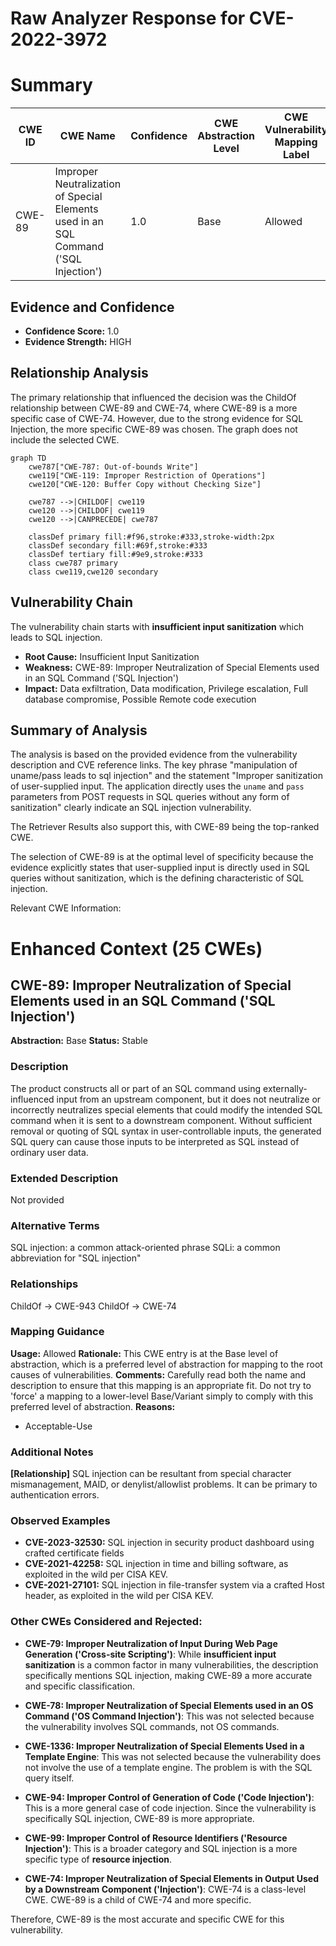# Raw Analyzer Response for CVE-2022-3972

# Summary
| CWE ID | CWE Name | Confidence | CWE Abstraction Level | CWE Vulnerability Mapping Label | CWE-Vulnerability Mapping Notes |
|---|---|---|---|---|---|
| CWE-89 | Improper Neutralization of Special Elements used in an SQL Command ('SQL Injection') | 1.0 | Base | Allowed | Primary CWE |

## Evidence and Confidence

*   **Confidence Score:** 1.0
*   **Evidence Strength:** HIGH

## Relationship Analysis
The primary relationship that influenced the decision was the ChildOf relationship between CWE-89 and CWE-74, where CWE-89 is a more specific case of CWE-74. However, due to the strong evidence for SQL Injection, the more specific CWE-89 was chosen. The graph does not include the selected CWE.

```mermaid
graph TD
    cwe787["CWE-787: Out-of-bounds Write"]
    cwe119["CWE-119: Improper Restriction of Operations"]
    cwe120["CWE-120: Buffer Copy without Checking Size"]
    
    cwe787 -->|CHILDOF| cwe119
    cwe120 -->|CHILDOF| cwe119
    cwe120 -->|CANPRECEDE| cwe787
    
    classDef primary fill:#f96,stroke:#333,stroke-width:2px
    classDef secondary fill:#69f,stroke:#333
    classDef tertiary fill:#9e9,stroke:#333
    class cwe787 primary
    class cwe119,cwe120 secondary
```

## Vulnerability Chain
The vulnerability chain starts with **insufficient input sanitization** which leads to SQL injection.
  - **Root Cause:** Insufficient Input Sanitization
  - **Weakness:** CWE-89: Improper Neutralization of Special Elements used in an SQL Command ('SQL Injection')
  - **Impact:** Data exfiltration, Data modification, Privilege escalation, Full database compromise, Possible Remote code execution

## Summary of Analysis
The analysis is based on the provided evidence from the vulnerability description and CVE reference links. The key phrase "manipulation of uname/pass leads to sql injection" and the statement "Improper sanitization of user-supplied input. The application directly uses the `uname` and `pass` parameters from POST requests in SQL queries without any form of sanitization" clearly indicate an SQL injection vulnerability.

The Retriever Results also support this, with CWE-89 being the top-ranked CWE.

The selection of CWE-89 is at the optimal level of specificity because the evidence explicitly states that user-supplied input is directly used in SQL queries without sanitization, which is the defining characteristic of SQL injection.

Relevant CWE Information:

# Enhanced Context (25 CWEs)

## CWE-89: Improper Neutralization of Special Elements used in an SQL Command ('SQL Injection')
**Abstraction:** Base
**Status:** Stable

### Description
The product constructs all or part of an SQL command using externally-influenced input from an upstream component, but it does not neutralize or incorrectly neutralizes special elements that could modify the intended SQL command when it is sent to a downstream component. Without sufficient removal or quoting of SQL syntax in user-controllable inputs, the generated SQL query can cause those inputs to be interpreted as SQL instead of ordinary user data.

### Extended Description
Not provided

### Alternative Terms
SQL injection: a common attack-oriented phrase
SQLi: a common abbreviation for "SQL injection"

### Relationships
ChildOf -> CWE-943
ChildOf -> CWE-74

### Mapping Guidance
**Usage:** Allowed
**Rationale:** This CWE entry is at the Base level of abstraction, which is a preferred level of abstraction for mapping to the root causes of vulnerabilities.
**Comments:** Carefully read both the name and description to ensure that this mapping is an appropriate fit. Do not try to 'force' a mapping to a lower-level Base/Variant simply to comply with this preferred level of abstraction.
**Reasons:**
- Acceptable-Use

### Additional Notes
**[Relationship]** SQL injection can be resultant from special character mismanagement, MAID, or denylist/allowlist problems. It can be primary to authentication errors.

### Observed Examples
- **CVE-2023-32530:** SQL injection in security product dashboard using crafted certificate fields
- **CVE-2021-42258:** SQL injection in time and billing software, as exploited in the wild per CISA KEV.
- **CVE-2021-27101:** SQL injection in file-transfer system via a crafted Host header, as exploited in the wild per CISA KEV.

### Other CWEs Considered and Rejected:

*   **CWE-79: Improper Neutralization of Input During Web Page Generation ('Cross-site Scripting')**: While **insufficient input sanitization** is a common factor in many vulnerabilities, the description specifically mentions SQL injection, making CWE-89 a more accurate and specific classification.

*   **CWE-78: Improper Neutralization of Special Elements used in an OS Command ('OS Command Injection')**: This was not selected because the vulnerability involves SQL commands, not OS commands.

*   **CWE-1336: Improper Neutralization of Special Elements Used in a Template Engine**: This was not selected because the vulnerability does not involve the use of a template engine. The problem is with the SQL query itself.

*   **CWE-94: Improper Control of Generation of Code ('Code Injection')**: This is a more general case of code injection. Since the vulnerability is specifically SQL injection, CWE-89 is more appropriate.

*   **CWE-99: Improper Control of Resource Identifiers ('Resource Injection')**: This is a broader category and SQL injection is a more specific type of **resource injection**.

*   **CWE-74: Improper Neutralization of Special Elements in Output Used by a Downstream Component ('Injection')**: CWE-74 is a class-level CWE. CWE-89 is a child of CWE-74 and more specific.

Therefore, CWE-89 is the most accurate and specific CWE for this vulnerability.